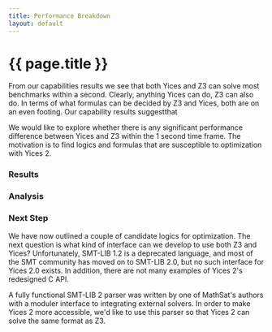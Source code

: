 ```yaml
---
title: Performance Breakdown
layout: default
---
```


# {{ page.title }}

From our capabilities results we see that both Yices and Z3 can solve most benchmarks within
a second. Clearly, anything Yices can do, Z3 can also do. In terms of what formulas can be decided
by Z3 and Yices, both are on an even footing. Our capability results suggestthat 

We would like to explore whether there is any significant performance difference between Yices and 
Z3 within the 1 second time frame. The motivation is to find logics and formulas that are susceptible 
to optimization with Yices 2.

### Results

### Analysis

### Next Step

We have now outlined a couple of candidate logics for optimization. The next question is what kind
of interface can we develop to use both Z3 and Yices? Unfortunately, SMT-LIB 1.2 is a deprecated 
language, and most of the SMT community has moved on to SMT-LIB 2.0, but no such interface for Yices 2.0
exists. In addition, there are not many examples of Yices 2's redesigned C API.

A fully functional SMT-LIB 2 parser was written by one of MathSat's authors with a moduler interface 
to integrating external solvers. In order to make Yices 2 more accessible, we'd like to use this parser
so that Yices 2 can solve the same format as Z3.
